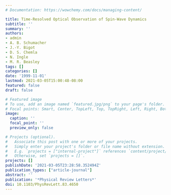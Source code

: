 ```yaml
---
# Documentation: https://wowchemy.com/docs/managing-content/

title: Time-Resolved Optical Observation of Spin-Wave Dynamics
subtitle: ''
summary: ''
authors:
- admin
- A. B. Schumacher
- J.-Y. Bigot
- D. S. Chemla
- N. Ingle
- M. R. Beasley
tags: []
categories: []
date: '1999-11-01'
lastmod: 2021-03-05T15:00:48-08:00
featured: false
draft: false

# Featured image
# To use, add an image named `featured.jpg/png` to your page's folder.
# Focal points: Smart, Center, TopLeft, Top, TopRight, Left, Right, BottomLeft, Bottom, BottomRight.
image:
  caption: ''
  focal_point: ''
  preview_only: false

# Projects (optional).
#   Associate this post with one or more of your projects.
#   Simply enter your project's folder or file name without extension.
#   E.g. `projects = ["internal-project"]` references `content/project/deep-learning/index.md`.
#   Otherwise, set `projects = []`.
projects: []
publishDate: '2021-03-05T23:28:58.352494Z'
publication_types: ["article-journal"]
abstract: ''
publication: '*Physical Review Letters*'
doi: 10.1103/PhysRevLett.83.4650
---
```

